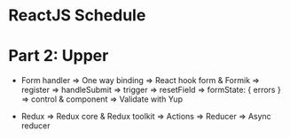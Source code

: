 # ReactJS Schedule
# Part 2: Upper

- Form handler
  => One way binding
  => React hook form & Formik
    => register
    => handleSubmit
    => trigger
    => resetField
    => formState: { errors }
    => control & <Controller/> component
  => Validate with Yup

- Redux
  => Redux core & Redux toolkit
  => Actions
  => Reducer
  => Async reducer